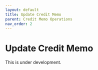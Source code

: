 ```yaml
---
layout: default
title: Update Credit Memo
parent: Credit Memo Operations
nav_order: 2
---
```


# Update Credit Memo

This is under development.